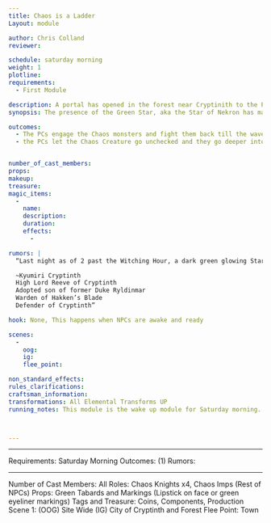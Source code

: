 ```yaml
---
title: Chaos is a Ladder
Layout: module

author: Chris Colland
reviewer: 

schedule: saturday morning
weight: 1
plotline: 
requirements: 
  - First Module

description: A portal has opened in the forest near Cryptinith to the Plane of Chaos, Chaos Imps and Chaos Knight come forth and roam looking for Order to destroy as they sensed the presence of Nobility.
synopsis: The presence of the Green Star, aka the Star of Nekron has made the veil between the Chaos Plane and Tyrra much thinner. Chaos Creatures are beginning to spawn from random portals in the Forest. The effect of the Chaos Rifts spawning is what is driving the Feral wild and into more of an uncontrolled Frenzy. Normally they kill with a purpose but now it is indiscriminately. These portals can’t be shut easily but they only last for a short period of time.

outcomes: 
  - The PCs engage the Chaos monsters and fight them back till the waves are over
  - the PCs let the Chaos Creature go unchecked and they go deeper into the City to cause issue


number_of_cast_members: 
props: 
makeup: 
treasure: 
magic_items:
  - 
    name: 
    description:  
    duration: 
    effects: 
      - 

rumors: |
  “Last night as of 2 past the Witching Hour, a dark green glowing Star appeared over Moutesque and Cryptinth. We will begin research into what this Star means and where it came from but this is a very unnatural occurrence for our area…

  ~Kyumiri Cryptinth
  High Lord Reeve of Cryptinth
  Adopted son of former Duke Ryldinmar
  Warden of Hakken’s Blade
  Defender of Cryptinth”

hook: None, This happens when NPCs are awake and ready

scenes: 
  - 
    oog: 
    ig: 
    flee_point: 

non_standard_effects: 
rules_clarifications: 
craftsman_information: 
transformations: All Elemental Transforms UP
running_notes: This module is the wake up module for Saturday morning. The Star of Nekrons present above Moutesque has lowered the veil between Chaos and Tyrra here. Given the movement and actions of the Chaotic One and the Star of Nekron, portals of Chaos spawned in random patterns around Cryptinith and Moutesque. Having these creatures in the area sets the Feral on edge and increases their primal lust for battle. This will be the main module that becomes the daytime “Randoms” for Saturday. This first module the Impe will reset 5 times and the Knights will reset 3 times



---
```



________________________________________
Requirements: Saturday Morning 
Outcomes: (1) 
Rumors: 

________________________________________
Number of Cast Members: All
Roles: Chaos Knights x4, Chaos Imps (Rest of NPCs)
Props:  Green Tabards and Markings (Lipstick on face or green eyeliner markings)
Tags and Treasure: Coins, Components, Production
Scene 1: (OOG) Site Wide (IG) City of Cryptinth and Forest
Flee Point: Town















